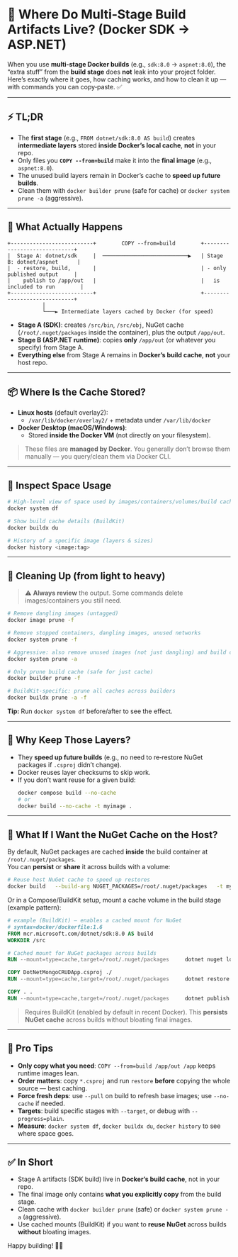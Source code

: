 # 📝 Where Do Multi‑Stage Build Artifacts Live? (Docker SDK → ASP.NET) 

When you use **multi‑stage Docker builds** (e.g., `sdk:8.0` → `aspnet:8.0`), the “extra stuff” from the **build stage** does **not** leak into your project folder. Here’s exactly where it goes, how caching works, and how to clean it up — with commands you can copy‑paste. ✅

---

## ⚡ TL;DR
- The **first stage** (e.g., `FROM dotnet/sdk:8.0 AS build`) creates **intermediate layers** stored **inside Docker’s local cache**, **not** in your repo.  
- Only files you **`COPY --from=build`** make it into the **final image** (e.g., `aspnet:8.0`).  
- The unused build layers remain in Docker’s cache to **speed up future builds**.  
- Clean them with `docker builder prune` (safe for cache) or `docker system prune -a` (aggressive).  

---

## 🧠 What Actually Happens

```text
+--------------------------+        COPY --from=build        +-----------------------------+
|  Stage A: dotnet/sdk     |  ───────────────────────────▶   | Stage B: dotnet/aspnet      |
|  - restore, build,       |                                 | - only published output     |
|    publish to /app/out   |                                 |   is included to run        |
+--------------------------+                                 +-----------------------------+
           │
           └───► Intermediate layers cached by Docker (for speed)
```

- **Stage A (SDK)**: creates `/src/bin`, `/src/obj`, NuGet cache (`/root/.nuget/packages` inside the container), plus the output `/app/out`.  
- **Stage B (ASP.NET runtime)**: copies **only** `/app/out` (or whatever you specify) from Stage A.  
- **Everything else** from Stage A remains in **Docker’s build cache**, **not** your host repo.

---

## 📦 Where Is the Cache Stored?

- **Linux hosts** (default overlay2):  
  - `/var/lib/docker/overlay2/` + metadata under `/var/lib/docker`  
- **Docker Desktop (macOS/Windows)**:  
  - Stored **inside the Docker VM** (not directly on your filesystem).  

> These files are **managed by Docker**. You generally don’t browse them manually — you query/clean them via Docker CLI.

---

## 🔎 Inspect Space Usage

```bash
# High-level view of space used by images/containers/volumes/build cache
docker system df

# Show build cache details (BuildKit)
docker buildx du

# History of a specific image (layers & sizes)
docker history <image:tag>
```

---

## 🧼 Cleaning Up (from light to heavy)

> ⚠️ **Always review** the output. Some commands delete images/containers you still need.

```bash
# Remove dangling images (untagged)
docker image prune -f

# Remove stopped containers, dangling images, unused networks
docker system prune -f

# Aggressive: also remove unused images (not just dangling) and build cache
docker system prune -a

# Only prune build cache (safe for just cache)
docker builder prune -f

# BuildKit-specific: prune all caches across builders
docker buildx prune -a -f
```

**Tip:** Run `docker system df` before/after to see the effect.

---

## 🚀 Why Keep Those Layers?
- They **speed up future builds** (e.g., no need to re‑restore NuGet packages if `.csproj` didn’t change).  
- Docker reuses layer checksums to skip work.  
- If you don’t want reuse for a given build:  
  ```bash
  docker compose build --no-cache
  # or
  docker build --no-cache -t myimage .
  ```

---

## 📁 What If I Want the NuGet Cache on the Host?

By default, NuGet packages are cached **inside** the build container at `/root/.nuget/packages`.  
You can **persist** or **share** it across builds with a volume:

```bash
# Reuse host NuGet cache to speed up restores
docker build   --build-arg NUGET_PACKAGES=/root/.nuget/packages   -t myimage .
```

Or in a Compose/BuildKit setup, mount a cache volume in the build stage (example pattern):

```dockerfile
# example (BuildKit) — enables a cached mount for NuGet
# syntax=docker/dockerfile:1.6
FROM mcr.microsoft.com/dotnet/sdk:8.0 AS build
WORKDIR /src

# Cached mount for NuGet packages across builds
RUN --mount=type=cache,target=/root/.nuget/packages     dotnet nuget locals all --list

COPY DotNetMongoCRUDApp.csproj ./
RUN --mount=type=cache,target=/root/.nuget/packages     dotnet restore DotNetMongoCRUDApp.csproj

COPY . .
RUN --mount=type=cache,target=/root/.nuget/packages     dotnet publish DotNetMongoCRUDApp.csproj -c Release -o /app/out --no-restore
```

> Requires BuildKit (enabled by default in recent Docker). This **persists NuGet cache** across builds without bloating final images.

---

## 🧩 Pro Tips

- **Only copy what you need**: `COPY --from=build /app/out /app` keeps runtime images lean.  
- **Order matters**: copy `*.csproj` and run `restore` **before** copying the whole source — best caching.  
- **Force fresh deps**: use `--pull` on build to refresh base images; use `--no-cache` if needed.  
- **Targets**: build specific stages with `--target`, or debug with `--progress=plain`.  
- **Measure**: `docker system df`, `docker buildx du`, `docker history` to see where space goes.

---

## ✅ In Short
- Stage A artifacts (SDK build) live in **Docker’s build cache**, not in your repo.  
- The final image only contains **what you explicitly copy** from the build stage.  
- Clean cache with `docker builder prune` (safe) or `docker system prune -a` (aggressive).  
- Use cached mounts (BuildKit) if you want to **reuse NuGet** across builds **without** bloating images.

Happy building! 🐳🚀
